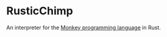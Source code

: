 # RusticChimp

An interpreter for the [Monkey programming language](https://monkeylang.org/) in Rust.
